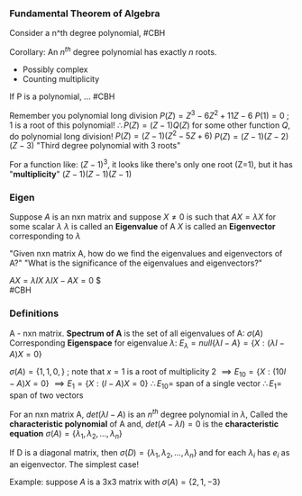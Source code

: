 ### Fundamental Theorem of Algebra
Consider a n^th degree polynomial, #CBH 

Corollary:
An $n^{th}$ degree polynomial has exactly $n$ roots.
- Possibly complex
- Counting multiplicity

If P is a polynomial, ... #CBH 

Remember you polynomial long division
$P(Z) = Z^3 - 6Z^2 + 11Z - 6$
$P(1) = 0$ ; 1 is a root of this polynomial!
$\therefore P(Z) = (Z-1)Q(Z)$ for some other function $Q$, do polynomial long division!
$P(Z) = (Z-1)(Z^2-5Z+6)$
$P(Z) = (Z-1)(Z-2)(Z-3)$
"Third degree polynomial with 3 roots"

For a function like:
$(Z-1)^3$, it looks like there's only one root (Z=1), but it has "**multiplicity**"
$(Z-1)(Z-1)(Z-1)$


### Eigen
Suppose $A$ is an nxn matrix and suppose $X\neq 0$ is such that $AX=\lambda X$ for some scalar $\lambda$
$\lambda$ is called an **Eigenvalue** of A
$X$ is called an **Eigenvector** corresponding to $\lambda$

"Given nxn matrix A, how do we find the eigenvalues and eigenvectors of A?"
"What is the significance of the eigenvalues and eigenvectors?"

$AX=\lambda I X$
$\lambda I X - AX = 0$
$\
#CBH 


### Definitions
A - nxn matrix.
**Spectrum of A** is the set of all eigenvalues of A: 
	$\sigma (A)$
Corresponding **Eigenspace** for eigenvalue $\lambda$: 
	$E_{\lambda} = null\{\lambda I - A\} = \{X:(\lambda I - A)X=0\}$

$\sigma(A)=\{1,1,0,\}$ ; note that $x=1$ is a root of multiplicity 2
$\implies E_{10} = \{X:(10I-A)X=0\}$
$\implies E_{1} = \{X:(I-A)X=0\}$
$\therefore E_{10} =$ span of a single vector
$\therefore E_{1} =$ span of two vectors


For an nxn matrix A, $det(\lambda I - A)$ is an $n^{th}$ degree polynomial in $\lambda$,
Called the **characteristic polynomial** of A and,
$det(A-\lambda I) = 0$ is the **characteristic equation**
$\sigma(A) = \{\lambda_1, \lambda_2, ..., \lambda_n\}$

If D is a diagonal matrix, then $\sigma(D) = \{\lambda_1, \lambda_2, ..., \lambda_n\}$ and for each $\lambda_i$ has $e_i$ as an eigenvector. The simplest case!

Example:
suppose $A$ is a 3x3 matrix with $\sigma(A) = \{2,1,-3\}$
